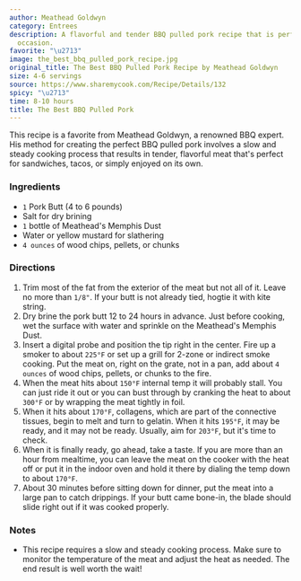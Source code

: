 ```yaml
---
author: Meathead Goldwyn
category: Entrees
description: A flavorful and tender BBQ pulled pork recipe that is perfect for any
  occasion.
favorite: "\u2713"
image: the_best_bbq_pulled_pork_recipe.jpg
original_title: The Best BBQ Pulled Pork Recipe by Meathead Goldwyn
size: 4-6 servings
source: https://www.sharemycook.com/Recipe/Details/132
spicy: "\u2713"
time: 8-10 hours
title: The Best BBQ Pulled Pork
---
```

This recipe is a favorite from Meathead Goldwyn, a renowned BBQ expert. His method for creating the perfect BBQ pulled pork involves a slow and steady cooking process that results in tender, flavorful meat that's perfect for sandwiches, tacos, or simply enjoyed on its own.

### Ingredients

* `1` Pork Butt (4 to 6 pounds)
* Salt for dry brining
* `1` bottle of Meathead's Memphis Dust
* Water or yellow mustard for slathering
* `4 ounces` of wood chips, pellets, or chunks

### Directions

1. Trim most of the fat from the exterior of the meat but not all of it. Leave no more than `1/8"`. If your butt is not already tied, hogtie it with kite string.
2. Dry brine the pork butt 12 to 24 hours in advance. Just before cooking, wet the surface with water and sprinkle on the Meathead's Memphis Dust.
3. Insert a digital probe and position the tip right in the center. Fire up a smoker to about `225°F` or set up a grill for 2-zone or indirect smoke cooking. Put the meat on, right on the grate, not in a pan, add about `4 ounces` of wood chips, pellets, or chunks to the fire.
4. When the meat hits about `150°F` internal temp it will probably stall. You can just ride it out or you can bust through by cranking the heat to about `300°F` or by wrapping the meat tightly in foil.
5. When it hits about `170°F`, collagens, which are part of the connective tissues, begin to melt and turn to gelatin. When it hits `195°F`, it may be ready, and it may not be ready. Usually, aim for `203°F`, but it's time to check.
6. When it is finally ready, go ahead, take a taste. If you are more than an hour from mealtime, you can leave the meat on the cooker with the heat off or put it in the indoor oven and hold it there by dialing the temp down to about `170°F`.
7. About 30 minutes before sitting down for dinner, put the meat into a large pan to catch drippings. If your butt came bone-in, the blade should slide right out if it was cooked properly.

### Notes

- This recipe requires a slow and steady cooking process. Make sure to monitor the temperature of the meat and adjust the heat as needed. The end result is well worth the wait!